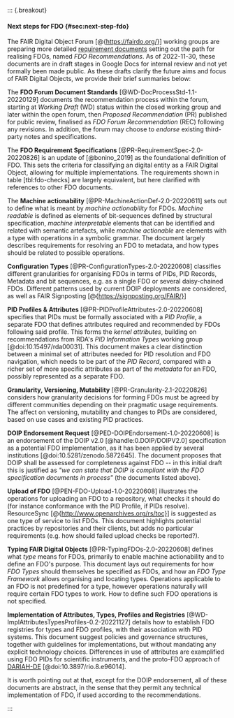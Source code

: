::: {.breakout}

#### Next steps for FDO {#sec:next-step-fdo}

The FAIR Digital Object Forum [@{https://fairdo.org/}] working groups are preparing more detailed [requirement documents](https://docs.google.com/spreadsheets/d/1O1PTLmVWqjQgvJsIcPgaZJe9BntHZt8_QndEG0eRwUY/edit) setting out the path for realising FDOs, named _FDO Recommendations_. As of 2022-11-30, these documents are in draft stages in Google Docs for internal review and not yet formally been made public. As these drafts clarify the future aims and focus of FAIR Digital Objects, we provide their brief summaries below:

The **FDO Forum Document Standards** [@WD-DocProcessStd-1.1-20220129] documents the recommendation process within the forum, starting at _Working Draft_ (WD) status within the closed working group and later within the open forum, then _Proposed Recommendation_ (PR) published for public review, finalised as _FDO Forum Recommendation_ (REC) following any revisions. In addition, the forum may choose to _endorse_ existing third-party notes and specifications.

The **FDO Requirement Specifications** [@PR-RequirementSpec-2.0-20220826] is an update of [@bonino_2019] as the foundational definition of FDO. This sets the criteria for classifying an digital entity as a FAIR Digital Object, allowing for multiple implementations. The requirements shown in table [tbl:fdo-checks] are largely equivalent, but here clarified with references to other FDO documents.

The **Machine actionability** [@PR-MachineActionDef-2.0-20220611] sets out to define what is meant by _machine actionability_ for FDOs. _Machine readable_ is defined as elements of bit-sequences defined by structural specification, _machine interpretable_ elements that can be identified and related with  semantic artefacts, while _machine actionable_ are elements with a type with operations in a symbolic grammar. The document largely describes requirements for resolving an FDO to metadata, and how types should be related to possible operations.

**Configuration Types** [@PR-ConfigurationTypes-2.0-20220608] classifies different granularities for organising FDOs in terms of PIDs, PID Records, Metadata and bit sequences, e.g. as a single FDO or several daisy-chained FDOs. Different patterns used by current DOIP deployments are considered, as well as FAIR Signposting [@{https://signposting.org/FAIR/}]

**PID Profiles & Attributes** [@PR-PIDProfileAttributes-2.0-20220608] specifies that PIDs must be formally associated with a _PID Profile_, a separate FDO that defines attributes required and recommended by FDOs following said profile. This forms the _kernel attributes_, building on recommendations from RDA's _PID Information Types_ working group [@doi:10.15497/rda00031]. This document makes a clear distinction between a minimal set of attributes needed for PID resolution and FDO navigation, which  needs to be part of the _PID Record_, compared with a richer set of more specific attributes as part of the _metadata_ for an FDO, possibly represented as a separate FDO. 

**Granularity, Versioning, Mutability** [@PR-Granularity-2.1-20220826] considers how granularity decisions for forming FDOs must be agreed by different communities depending on their pragmatic usage requirements. The affect on versioning, mutability and changes to PIDs are considered, based on use cases and existing PID practices.

**DOIP Endorsement Request** [@PED-DOIPEndorsement-1.0-20220608] is an endorsement of the DOIP v2.0 [@handle:0.DOIP/DOIPV2.0] specification as a potential FDO implementation, as it has been applied by several institutions [@doi:10.5281/zenodo.5872645]. The document proposes that DOIP shall be assessed for completeness against FDO -- in this initial draft this is justified as _"we can state that DOIP is compliant with the FDO specification documents in process"_ (the documents listed above).

**Upload of FDO** [@PEN-FDO-Upload-1.0-20220608] illustrates the operations for uploading an FDO to a repository, what checks it should do (for instance conformance with the PID Profile, if PIDs resolve). ResourceSync [@{http://www.openarchives.org/rs/toc}] is suggested as one type of service to list FDOs. This document highlights potential practices by repositories and their clients, but adds no particular requirements (e.g. how should failed upload checks be reported?).

**Typing FAIR Digital Objects** [@PR-TypingFDOs-2.0-20220608] defines what _type_ means for FDOs, primarily to enable machine actionability and to define an FDO's purpose. This document lays out requirements for how _FDO Types_ should themselves be specified as FDOs, and how an _FDO Type Framework_ allows organising and locating types. Operations applicable to an FDO is not predefined for a type, however operations naturally will require certain FDO types to work. How to define such FDO operations is not specified.

**Implementation of Attributes, Types, Profiles and Registries** [@WD-ImplAttributesTypesProfiles-0.2-20221127] details how to establish FDO registries for types and FDO profiles, with their association with PID systems. This document suggest policies and governance structures, together with guidelines for implementations, but without mandating any explicit technology choices. Differences in use of attributes are examplified using FDO PIDs for scientific instruments, and the proto-FDO approach of [DARIAH-DE](https://de.dariah.eu/) [@doi:10.3897/rio.8.e96014].

It is worth pointing out at that, except for the DOIP endorsement, all of these documents are abstract, in the sense that they permit any technical implementation of FDO, if used according to the recommendations.

:::
